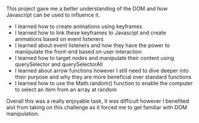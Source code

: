 This project gave me a better understanding of the DOM and how Javascript can be used to influence it.

- I learned how to create animations using keyframes
- I learned how to link these keyframes to Javascipt and create animations based on event listeners
- I learned about event listeners and how they have the power to maniipulate the front-end based on user interaction
- I learned how to target nodes and manipulate their content using querySelector and querySelectorAll
- I learned about arrow functions however I still need to dive deeper into their purpose and why they are more beneficial over standard functions
- I learned how to use the Math.random() function to enable the computer to select an item from an array at random

Overall this was a really enjoyable task, it was difficult however I benefited alot from taking on this challenge as it forced me to get familiar with DOM manipulation.
